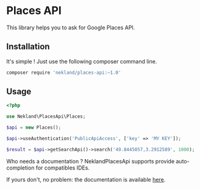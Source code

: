 Places API
==========

This library helps you to ask for Google Places API.

Installation
------------

It's simple ! Just use the following composer command line.

```bash
composer require 'nekland/places-api:~1.0'
```

Usage
-----

```php
<?php

use Nekland\PlacesApi\Places;

$api = new Places();

$api->useAuthentication('PublicApiAccess', ['key' => 'MY KEY']);

$result = $api->getSearchApi()->search('49.8445057,3.2912589', 1000);
```


Who needs a documentation ? NeklandPlacesApi supports provide auto-completion for compatibles IDEs.

If yours don't, no problem: the documentation is available [here](docs/index.md).
